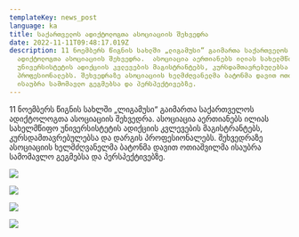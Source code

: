 ```yaml
---
templateKey: news_post
language: ka
title: საქართველოს ადიქტოლოგთა ასოციაციის შეხვედრა
date: 2022-11-11T09:48:17.019Z
description: 11 ნოემბერს წიგნის სახლში „ლიგამუსი“ გაიმართა საქართველოს
  ადიქტოლოგთა ასოციაციის შეხვედრა.  ასოციაცია აერთიანებს ილიას სახელმწიფო
  უნივერსისტეტის ადიქციის კვლევების მაგისტრანტებს, კურსდამთავრებულებსა და დარგის
  პროფესიონალებს. შეხვედრაზე ასოციაციის ხელმძღვანელმა ბატონმა დავით ოთიაშვილმა
  ისაუბრა სამომავლო გეგმებსა და პერსპექტივებზე.
---
```

11 ნოემბერს წიგნის სახლში „ლიგამუსი“ გაიმართა საქართველოს ადიქტოლოგთა ასოციაციის შეხვედრა.  ასოციაცია აერთიანებს ილიას სახელმწიფო უნივერსისტეტის ადიქციის კვლევების მაგისტრანტებს, კურსდამთავრებულებსა და დარგის პროფესიონალებს. შეხვედრაზე ასოციაციის ხელმძღვანელმა ბატონმა დავით ოთიაშვილმა ისაუბრა სამომავლო გეგმებსა და პერსპექტივებზე.

<div class="image-list">

![](/media/uploads/11-ნოემბ-1.jpg)

![](/media/uploads/11-ნოემბ-3.jpg)

![](/media/uploads/11-ნოემბ-4.jpg)

![](/media/uploads/11-ნოემბ-5.jpg)

</div>